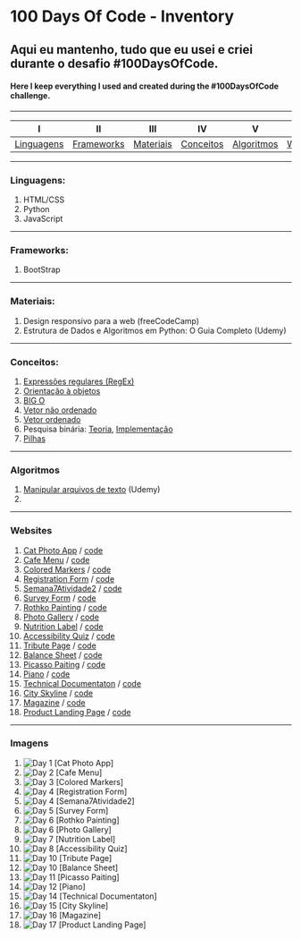 # 100 Days Of Code - Inventory

## Aqui eu mantenho, tudo que eu usei e criei durante o desafio #100DaysOfCode.
#### Here I keep everything I used and created during the #100DaysOfCode challenge.
----------
|I|II|III|IV|V|VI|VII|
|:---:|:-----:|:---:|:-----:|:-----:|:-----:|:-----:|
|[Linguagens](#linguagens)|[Frameworks](#frameworks)|[Materiais](#materiais)|[Conceitos](#conceitos)|[Algoritmos](#algoritmos)|[Websites](#websites)|[Imagens](#images)|
----------

<a name="linguagens"></a>
### Linguagens:
1. HTML/CSS
2. Python
3. JavaScript

----------
<a name="frameworks"></a>
### Frameworks:
1. BootStrap

----------
<a name="materiais"></a>
### Materiais:
1. Design responsivo para a web (freeCodeCamp)
2. Estrutura de Dados e Algoritmos em Python: O Guia Completo (Udemy)


----------
<a name="conceitos"></a>
### Conceitos:
1. [Expressões regulares (RegEx)](https://github.com/guilhermemoraes1/100-days-of-code/blob/master/r1-log.md#day-3)
2. [Orientação à objetos](https://github.com/guilhermemoraes1/100-days-of-code/blob/master/r1-log.md#day-3)
3. [BIG O](https://github.com/guilhermemoraes1/100-days-of-code/blob/master/r1-log.md#day-5)
4. [Vetor não ordenado](https://github.com/guilhermemoraes1/100-days-of-code/blob/master/r1-log.md#day-6)
5. [Vetor ordenado](https://github.com/guilhermemoraes1/100-days-of-code/blob/master/r1-log.md#day-7)
6. Pesquisa binária: [Teoria](https://github.com/guilhermemoraes1/100-days-of-code/blob/master/r1-log.md#day-8), [Implementação](https://github.com/guilhermemoraes1/100-days-of-code/blob/master/r1-log.md#day-12)
8. [Pilhas]()

----------
<a name="algoritmos"></a>
### Algoritmos
1. [Manipular arquivos de texto](https://colab.research.google.com/drive/1U1QKPvpDqTyHrfSV7BQRZZDEcFxAvTjz#scrollTo=88YBtde1f-Gr) (Udemy)
2. []()

----------
<a name="websites"></a>
### Websites
1. [Cat Photo App](https://t.co/Xb3iyz4Bwm) / [code](https://replit.com/@GuilhermeM0/Cat-Photo-App)
2. [Cafe Menu](https://t.co/xLc59w7ocm) / [code](https://replit.com/@GuilhermeM0/Cafe-Menu)
3. [Colored Markers](https://t.co/DScVCzR9Ll) / [code](https://replit.com/@GuilhermeM0/Colored-Markers)
4. [Registration Form](https://t.co/UqlyfDzZkV) / [code](https://replit.com/@GuilhermeM0/Registration-Form)
5. [Semana7Atividade2](https://semana7atividade2.guilhermem0.repl.co/) / [code](https://replit.com/@GuilhermeM0/Semana7Atividade2)
6. [Survey Form](https://survey-form.guilhermem0.repl.co/) / [code](https://replit.com/@GuilhermeM0/Survey-form)
7. [Rothko Painting](https://rothko-painting.guilhermem0.repl.co) / [code](https://replit.com/@GuilhermeM0/Rothko-painting)
8. [Photo Gallery](https://photo-gallery.guilhermem0.repl.co) / [code](https://replit.com/@GuilhermeM0/Photo-gallery)
9. [Nutrition Label](https://nutrition-label.guilhermem0.repl.co/) / [code](https://replit.com/@GuilhermeM0/Nutrition-label)
10. [Accessibility Quiz](https://accessibility-quiz.guilhermem0.repl.co/) / [code](https://replit.com/@GuilhermeM0/Accessibility-quiz)
11. [Tribute Page](https://tribute-page.guilhermem0.repl.co) / [code](https://replit.com/@GuilhermeM0/Tribute-page)
12. [Balance Sheet](https://balance-sheet.guilhermem0.repl.co) / [code](https://replit.com/@GuilhermeM0/Balance-sheet)
13. [Picasso Paiting](https://picasso-painting.guilhermem0.repl.co/) / [code](https://replit.com/@GuilhermeM0/Picasso-painting)
14. [Piano](https://piano.guilhermem0.repl.co/) / [code](https://replit.com/@GuilhermeM0/Piano)
15. [Technical Documentaton](https://technical-documentation.guilhermem0.repl.co/) / [code]()
16. [City Skyline](https://city-skyline.guilhermem0.repl.co/) / [code]()
17. [Magazine](https://magazine.guilhermem0.repl.co/) / [code]()
18. [Product Landing Page](https://product-landing-page.guilhermem0.repl.co/) / [code]()

----------
<a name="images"></a>
### Imagens
1. ![Day 1](https://github.com/guilhermemoraes1/100-days-of-code/blob/master/images/day1.png?raw=true) [Cat Photo App]
2. ![Day 2](https://github.com/guilhermemoraes1/100-days-of-code/blob/master/images/day2-cafeMenu.png?raw=true) [Cafe Menu]
3. ![Day 3](https://github.com/guilhermemoraes1/100-days-of-code/assets/127672759/5521ce1e-f351-4081-b646-463b988d3b8f) [Colored Markers]
4. ![Day 4](https://api.apify.com/v2/key-value-stores/8BpIQUS2g79AmyFmt/records/registration-form.guilhermem0.repl.co-scroll_original) [Registration Form]
5. ![Day 4](https://github.com/guilhermemoraes1/100-days-of-code/blob/master/images/day4-semana7.png?raw=true) [Semana7Atividade2]
6. ![Day 5](https://api.apify.com/v2/key-value-stores/ICh7hjyiE8VJLzaei/records/survey-form.guilhermem0.repl.co-scroll_lossy-comp) [Survey Form]
7. ![Day 6](https://github.com/guilhermemoraes1/100-days-of-code/blob/master/images/day6-rothkoPainting.png?raw=true) [Rothko Painting]
8. ![Day 6](https://github.com/guilhermemoraes1/100-days-of-code/blob/master/images/day6-photoGallery.png?raw=true) [Photo Gallery]
9. ![Day 7](https://github.com/guilhermemoraes1/100-days-of-code/blob/master/images/day7-nutritionLabel.png?raw=true) [Nutrition Label]
10. ![Day 8](https://api.apify.com/v2/key-value-stores/Ady5d8R9K9auMJXfe/records/accessibility-quiz.guilhermem0.repl.co-scroll_original) [Accessibility Quiz]
11. ![Day 10](https://api.apify.com/v2/key-value-stores/yJrDnpR6YyDILpJw4/records/tribute-page.guilhermem0.repl.co-scroll_lossy-comp) [Tribute Page]
12. ![Day 10](https://github.com/guilhermemoraes1/100-days-of-code/blob/master/images/day10-balanceSheet.png?raw=true) [Balance Sheet]
13. ![Day 11](https://github.com/guilhermemoraes1/100-days-of-code/blob/master/images/day11-picassoPainting.png?raw=true) [Picasso Paiting]
14. ![Day 12](https://github.com/guilhermemoraes1/100-days-of-code/blob/master/images/day12-piano.png?raw=true) [Piano]
15. ![Day 14](https://api.apify.com/v2/key-value-stores/EmpYJIjKK4sPM3JQy/records/technical-documentation.guilhermem0.repl.co-scroll_original) [Technical Documentaton]
16. ![Day 15](https://github.com/guilhermemoraes1/100-days-of-code/blob/master/images/day15-citySkyline.png?raw=true) [City Skyline]
17. ![Day 16](https://api.apify.com/v2/key-value-stores/uowDLoVyohFBVAmDb/records/magazine.guilhermem0.repl.co-scroll_original) [Magazine]
18. ![Day 17](https://api.apify.com/v2/key-value-stores/6UviDF7Zi9wU7bgyG/records/product-landing-page.guilhermem0.repl.co-scroll_original) [Product Landing Page]

